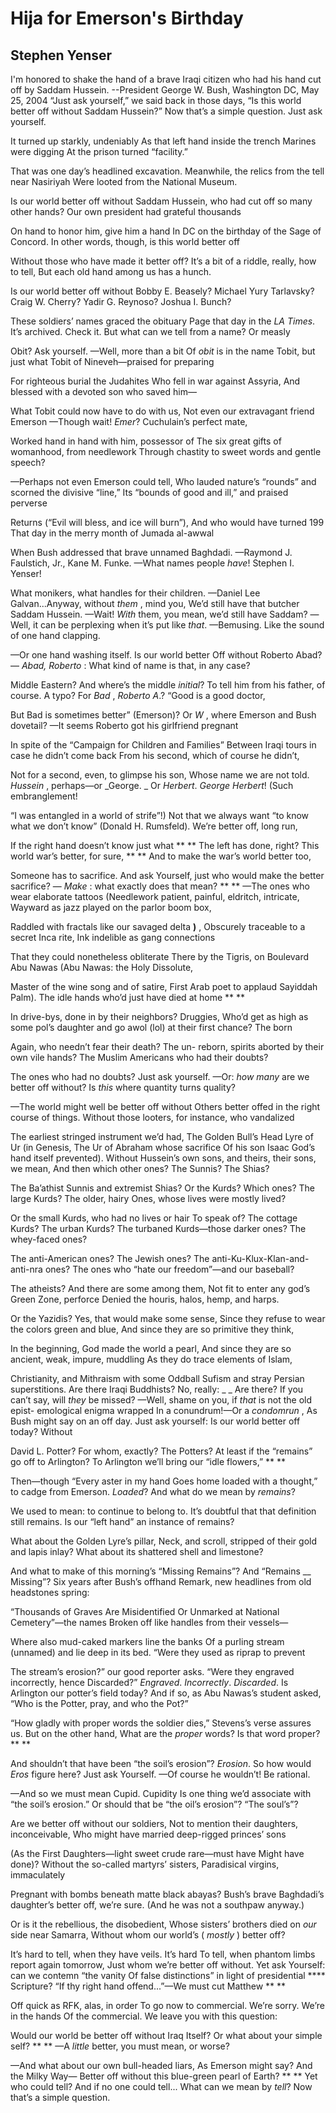 # Hija for Emerson's Birthday
## Stephen Yenser
I'm honored to shake the hand of a brave Iraqi citizen who had his hand cut
off by Saddam Hussein.
     --President George W. Bush, Washington DC, May 25, 2004
“Just ask yourself,” we said back in those days,
“Is this world better off without Saddam Hussein?”
Now that’s a simple question. Just ask yourself.

It turned up starkly, undeniably
As that left hand inside the trench Marines were digging
At the prison turned “facility.”

That was one day’s headlined excavation.
Meanwhile, the relics from the tell near Nasiriyah
Were looted from the National Museum.

Is our world better off without Saddam
Hussein, who had cut off so many other hands?
Our own president had grateful thousands

On hand to honor him, give him a hand
In DC on the birthday of the Sage of Concord.
In other words, though, is this world better off

Without those who have made it better off?
It’s a bit of a riddle, really, how to tell,
But each old hand among us has a hunch.

Is our world better off without Bobby E. Beasely?
Michael Yury Tarlavsky? Craig W. Cherry?
Yadir G. Reynoso? Joshua I. Bunch?

These soldiers’ names graced the obituary
Page that day in the _LA_ _Times_. It’s archived. Check it.
But what can we tell from a name? Or measly

Obit? Ask yourself. —Well, more than a bit
Of _obit_ is in the name Tobit, but just what
Tobit of Nineveh—praised for preparing

For righteous burial the Judahites
Who fell in war against Assyria,
And blessed with a devoted son who saved him—

What Tobit could now have to do with us,
Not even our extravagant friend Emerson
—Though wait! _Emer_? Cuchulain’s perfect mate,

Worked hand in hand with him, possessor of
The six great gifts of womanhood, from needlework
Through chastity to sweet words and gentle speech?

—Perhaps not even Emerson could tell,
Who lauded nature’s “rounds” and scorned the divisive “line,”
Its “bounds of good and ill,” and praised perverse

Returns (“Evil will bless, and ice will burn”),
And who would have turned 199
That day in the merry month of Jumada al-awwal

When Bush addressed that brave unnamed Baghdadi.
—Raymond J. Faulstich, Jr., Kane M. Funke.
—What names people _have_! Stephen I. Yenser!

What monikers, what handles for their children.
—Daniel Lee Galvan...Anyway, without _them_ , mind you,
We’d still have that butcher Saddam Hussein.
—Wait! _With_ them, you mean, we’d still have Saddam?
—Well, it can be perplexing when it’s put like _that_.
—Bemusing. Like the sound of one hand clapping.

—Or one hand washing itself. Is our world better
Off without Roberto Abad? — _Abad, Roberto_ :
What kind of name is that, in any case?

Middle Eastern? And where’s the middle _initial_?
To tell him from his father, of course. A typo? For _Bad_ ,
 _Roberto A_.? “Good is a good doctor,

But Bad is sometimes better” (Emerson)?
Or _W_ , where Emerson and Bush dovetail?
—It seems Roberto got his girlfriend pregnant

In spite of the “Campaign for Children and Families”
Between Iraqi tours in case he didn’t come back
From his second, which of course he didn’t,

Not for a second, even, to glimpse his son,
Whose name we are not told. _Hussein_ , perhaps—or _George.
_
Or _Herbert_. _George Herbert_! (Such embranglement!

“I was entangled in a world of strife”!)
Not that we always want “to know what we don’t know”
(Donald H. Rumsfeld). We’re better off, long run,

If the right hand doesn’t know just what **
**
The left has done, right? This world war’s better, for sure, **
**
And to make the war’s world better too,

Someone has to sacrifice. And ask
Yourself, just who would make the better sacrifice?
— _Make_ : what exactly does that mean? **
**
—The ones who wear elaborate tattoos
(Needlework patient, painful, eldritch, intricate,
Wayward as jazz played on the parlor boom box,

Raddled with fractals like our savaged delta **)** ,
Obscurely traceable to a secret Inca rite,
Ink indelible as gang connections

That they could nonetheless obliterate
There by the Tigris, on Boulevard Abu Nawas
(Abu Nawas: the Holy Dissolute,

Master of the wine song and of satire,
First Arab poet to applaud Sayiddah Palm).
The idle hands who’d just have died at home **
**

In drive-bys, done in by their neighbors? Druggies,
Who’d get as high as some pol’s daughter and go awol
(lol) at their first chance? The born

Again, who needn’t fear their death? The un-
reborn, spirits aborted by their own vile hands?
The Muslim Americans who had their doubts?

The ones who had no doubts? Just ask yourself.
—Or: _how many_ are we better off without?
Is _this_ where quantity turns quality?

—The world might well be better off without
Others better offed in the right course of things.
Without those looters, for instance, who vandalized

The earliest stringed instrument we’d had,
The Golden Bull’s Head Lyre of Ur (in Genesis,
The Ur of Abraham whose sacrifice
Of his son Isaac God’s hand itself prevented).
Without Hussein’s own sons, and theirs, their sons, we mean,
And then which other ones? The Sunnis? The Shias?

The Ba’athist Sunnis and extremist Shias?
Or the Kurds? Which ones? The large Kurds? The older, hairy
Ones, whose lives were mostly lived?

Or the small Kurds, who had no lives or hair
To speak of? The cottage Kurds? The urban Kurds? The turbaned
Kurds—those darker ones? The whey-faced ones?

The anti-American ones? The Jewish ones?
The anti-Ku-Klux-Klan-and-anti-nra ones?
The ones who “hate our freedom”—and our baseball?

The atheists? And there are some among them,
Not fit to enter any god’s Green Zone, perforce
Denied the houris, halos, hemp, and harps.

Or the Yazidis? Yes, that would make some sense,
Since they refuse to wear the colors green and blue,
And since they are so primitive they think,

In the beginning, God made the world a pearl,
And since they are so ancient, weak, impure, muddling
As they do trace elements of Islam,

Christianity, and Mithraism with some
Oddball Sufism and stray Persian superstitions.
Are there Iraqi Buddhists? No, really:
 _
_
Are there? If you can’t say, will _they_ be missed?
—Well, shame on you, if _that_ is not the old epist-
emological enigma wrapped
In a conundrum!—Or a _condomrun_ ,
As Bush might say on an off day. Just ask yourself:
Is our world better off today? Without

David L. Potter? For whom, exactly? The Potters?
At least if the “remains” go off to Arlington?
To Arlington we’ll bring our “idle flowers,” **
**

Then—though “Every aster in my hand
Goes home loaded with a thought,” to cadge from Emerson.
 _Loaded_? And what do we mean by _remains_?

We used to mean: to continue to belong to.
It’s doubtful that that definition still remains.
Is our “left hand” an instance of remains?

What about the Golden Lyre’s pillar,
Neck, and scroll, stripped of their gold and lapis inlay?
What about its shattered shell and limestone?

And what to make of this morning’s “Missing Remains”?
And “Remains __ Missing”? Six years after Bush’s offhand
Remark, new headlines from old headstones spring:

“Thousands of Graves Are Misidentified
Or Unmarked at National Cemetery”—the names
Broken off like handles from their vessels—

Where also mud-caked markers line the banks
Of a purling stream (unnamed) and lie deep in its bed.
“Were they used as riprap to prevent

The stream’s erosion?” our good reporter asks.
“Were they engraved incorrectly, hence
Discarded?” _Engraved_. _Incorrectly_. _Discarded_.
Is Arlington our potter’s field today?
And if so, as Abu Nawas’s student asked,
“Who is the Potter, pray, and who the Pot?”

“How gladly with proper words the soldier dies,”
Stevens’s verse assures us. But on the other hand,
What are the _proper_ words? Is that word proper? **
**

And shouldn’t that have been “the soil’s erosion”?
 _Erosion_. So how would _Eros_ figure here? Just ask
Yourself. —Of course he wouldn’t! Be rational.

—And so we must mean Cupid. Cupidity
Is one thing we’d associate with “the soil’s erosion.”
Or should that be “the oil’s erosion”? “The soul’s”?

Are we better off without our soldiers,
Not to mention their daughters, inconceivable,
Who might have married deep-rigged princes’ sons

(As the First Daughters—light sweet crude rare—must have
Might have done)? Without the so-called martyrs’ sisters,
Paradisical virgins, immaculately

Pregnant with bombs beneath matte black abayas?
Bush’s brave Baghdadi’s daughter’s better off, we’re sure.
(And he was not a southpaw anyway.)

Or is it the rebellious, the disobedient,
Whose sisters’ brothers died on _our_ side near Samarra,
Without whom our world’s ( _mostly_ ) better off?

It’s hard to tell, when they have veils. It’s hard
To tell, when phantom limbs report again tomorrow,
Just whom we’re better off without. Yet ask
Yourself: can we contemn “the vanity
Of false distinctions” in light of presidential **** Scripture?
“If thy right hand offend...”—We must cut Matthew **
**

Off quick as RFK, alas, in order
To go now to commercial. We’re sorry. We’re in the hands
Of the commercial. We leave you with this question:

Would our world be better off without Iraq
Itself? Or what about your simple self? **
**
—A _little_ better, you must mean, or worse?

—And what about our own bull-headed liars,
As Emerson might say? And the Milky Way—
Better off without this blue-green pearl of Earth?
**
**
Yet who could tell? And if no one could tell...
What can we mean by _tell_? Now that’s a simple question.